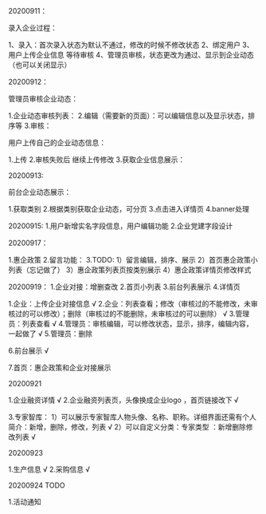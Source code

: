 20200911：

录入企业过程：

1、录入：首次录入状态为默认不通过，修改的时候不修改状态
2、绑定用户
3、用户上传企业信息 等待审核
4、管理员审核，状态更改为通过、显示到企业动态（也可以关闭显示）

20200912：

管理员审核企业动态：

1.企业动态审核列表：
2.编辑（需要新的页面）：可以编辑信息以及显示状态，排序等
3.审核：


用户上传自己的企业动态信息：

1.上传
2.审核失败后 继续上传修改
3.获取企业信息展示：


20200913:

前台企业动态展示：

1.获取类别
2.根据类别获取企业动态，可分页
3.点击进入详情页
4.banner处理

20200915:
1.用户新增实名字段信息，用户编辑功能
2.企业党建字段设计


20200917：

1.惠企政策
2.留言功能：
3.TODO:
1）留言编辑，排序、展示 
2）首页惠企政策小列表（忘记做了）
3）惠企政策列表页按类别展示
4）惠企政策详情页修改样式


20200919：
1.企业对接：增删查改
2.首页小列表
3.前台列表展示
4.详情页


1.企业：上传企业对接信息 √
2.企业：列表查看；修改（审核过的不能修改，未审核过的可以修改）；删除（审核过的不能删除，未审核过的可以删除） √
3.管理员：列表查看 √
4.管理员：审核编辑，可以修改状态，显示，排序，编辑内容，一起做了 √
5.管理员：删除 

6.前台展示 √


7.首页：惠企政策和企业对接展示 


20200921
 
1.企业融资详情 √
2.企业融资列表页，头像换成企业logo ，首页链接改下 √

3.专家智库：
1）可以展示专家智库人物头像、名称、职称。详细界面还需有个人简介：新增，删除，修改，列表 √
2）可以自定义分类：专家类型 ：新增删除修改列表 √

20200923

1.生产信息 √
2.采购信息 √

20200924 TODO

1.活动通知












